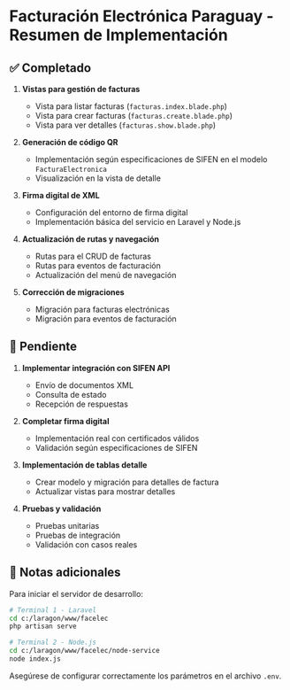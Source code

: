 # Facturación Electrónica Paraguay - Resumen de Implementación

## ✅ Completado

1. **Vistas para gestión de facturas**
   - Vista para listar facturas (`facturas.index.blade.php`)
   - Vista para crear facturas (`facturas.create.blade.php`)
   - Vista para ver detalles (`facturas.show.blade.php`)

2. **Generación de código QR**
   - Implementación según especificaciones de SIFEN en el modelo `FacturaElectronica`
   - Visualización en la vista de detalle

3. **Firma digital de XML**
   - Configuración del entorno de firma digital
   - Implementación básica del servicio en Laravel y Node.js

4. **Actualización de rutas y navegación**
   - Rutas para el CRUD de facturas
   - Rutas para eventos de facturación
   - Actualización del menú de navegación

5. **Corrección de migraciones**
   - Migración para facturas electrónicas
   - Migración para eventos de facturación

## 🚧 Pendiente

1. **Implementar integración con SIFEN API**
   - Envío de documentos XML
   - Consulta de estado
   - Recepción de respuestas

2. **Completar firma digital**
   - Implementación real con certificados válidos
   - Validación según especificaciones de SIFEN

3. **Implementación de tablas detalle**
   - Crear modelo y migración para detalles de factura
   - Actualizar vistas para mostrar detalles

4. **Pruebas y validación**
   - Pruebas unitarias
   - Pruebas de integración
   - Validación con casos reales

## 📝 Notas adicionales

Para iniciar el servidor de desarrollo:

```bash
# Terminal 1 - Laravel
cd c:/laragon/www/facelec
php artisan serve

# Terminal 2 - Node.js
cd c:/laragon/www/facelec/node-service
node index.js
```

Asegúrese de configurar correctamente los parámetros en el archivo `.env`.
